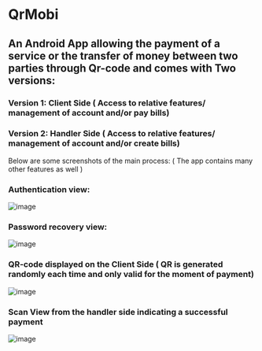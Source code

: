 # QrMobi
 ## An Android App allowing the payment of a service or the transfer of money between two parties through Qr-code and comes with Two versions:

 ### Version 1: Client Side ( Access to relative features/ management of account and/or pay bills)
 ### Version 2: Handler Side ( Access to relative features/ management of account and/or create bills)
 
 Below are some screenshots of the main process: ( The app contains many other features as well )

 ### Authentication view:

![image](https://user-images.githubusercontent.com/118793349/211911712-394cea42-a662-483f-afe7-28f728f91a09.png)

 ### Password recovery view:

![image](https://user-images.githubusercontent.com/118793349/211912012-d9a74afc-8a27-429b-bd2f-a0556192bd7b.png)

 ### QR-code displayed on the Client Side ( QR is generated randomly each time and only valid for the moment of payment) 

![image](https://user-images.githubusercontent.com/118793349/211912529-9d960a03-477c-4a06-a1ff-300aa39868e5.png)

 ### Scan View from the handler side indicating a successful payment

![image](https://user-images.githubusercontent.com/118793349/211912583-3ccccc68-e3a2-4de2-8e79-72fe5ef7056d.png)




